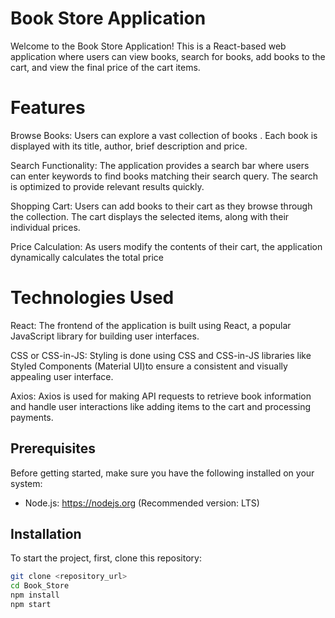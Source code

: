 # Book Store Application

Welcome to the Book Store Application! This is a React-based web application where users can view books, search for books, add books to the cart, and view the final price of the cart items.

# Features

Browse Books: Users can explore a vast collection of books . Each book is displayed with its title, author, brief description and price.

Search Functionality: The application provides a search bar where users can enter keywords to find books matching their search query. The search is optimized to provide relevant results quickly.

Shopping Cart: Users can add books to their cart as they browse through the collection. The cart displays the selected items, along with their individual prices.

Price Calculation: As users modify the contents of their cart, the application dynamically calculates the total price

# Technologies Used

React: The frontend of the application is built using React, a popular JavaScript library for building user interfaces.

CSS or CSS-in-JS: Styling is done using CSS and CSS-in-JS libraries like Styled Components (Material UI)to ensure a consistent and visually appealing user interface.

Axios: Axios is used for making API requests to retrieve book information and handle user interactions like adding items to the cart and processing payments.

## Prerequisites

Before getting started, make sure you have the following installed on your system:

- Node.js: https://nodejs.org (Recommended version: LTS)

## Installation

To start the project, first, clone this repository:

```bash
git clone <repository_url>
cd Book_Store
npm install
npm start
```
